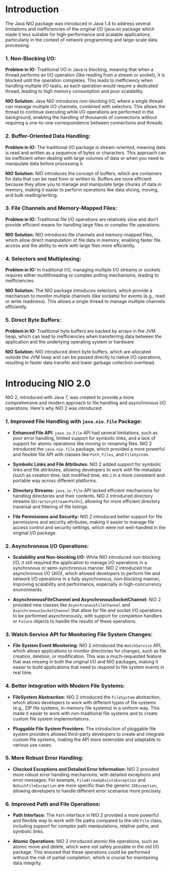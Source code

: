 # Introduction
The Java NIO package was introduced in Java 1.4 to address several limitations and inefficiencies of the original I/O (java.io) package which made it less suitable for high-performance and scalable applications, particularly in the context of network programming and large-scale data processing.

### 1. Non-Blocking I/O:
**Problem in IO:** Traditional I/O in Java is blocking, meaning that when a thread performs an I/O operation (like reading from a stream or socket), it is blocked until the operation completes. This leads to inefficiency when handling multiple I/O tasks, as each operation would require a dedicated thread, leading to high memory consumption and poor scalability.

**NIO Solution:** Java NIO introduces non-blocking I/O, where a single thread can manage multiple I/O channels, combined with selectors. This allows the thread to continue executing while I/O operations are performed in the background, enabling the handling of thousands of connections without requiring a one-to-one correspondence between connections and threads.

### 2. Buffer-Oriented Data Handling:
**Problem in IO:** The traditional I/O package is stream-oriented, meaning data is read and written as a sequence of bytes or characters. This approach can be inefficient when dealing with large volumes of data or when you need to manipulate data before processing it.

**NIO Solution:** NIO introduces the concept of buffers, which are containers for data that can be read from or written to. Buffers are more efficient because they allow you to manage and manipulate large chunks of data in memory, making it easier to perform operations like data slicing, moving, and bulk reading/writing.

### 3. File Channels and Memory-Mapped Files:
**Problem in IO:** Traditional file I/O operations are relatively slow and don’t provide efficient means for handling large files or complex file operations.

**NIO Solution:** NIO introduces file channels and memory-mapped files, which allow direct manipulation of file data in memory, enabling faster file access and the ability to work with large files more efficiently.

### 4. Selectors and Multiplexing:
**Problem in IO:** In traditional I/O, managing multiple I/O streams or sockets requires either multithreading or complex polling mechanisms, leading to inefficiencies.

**NIO Solution:** The NIO package introduces selectors, which provide a mechanism to monitor multiple channels (like sockets) for events (e.g., read or write readiness). This allows a single thread to manage multiple channels efficiently.

### 5. Direct Byte Buffers:
**Problem in IO:** Traditional byte buffers are backed by arrays in the JVM heap, which can lead to inefficiencies when transferring data between the application and the underlying operating system or hardware.

**NIO Solution:** NIO introduced direct byte buffers, which are allocated outside the JVM heap and can be passed directly to native I/O operations, resulting in faster data transfer and lower garbage collection overhead.

# Introducing NIO 2.0
NIO 2, introduced with Java 7, was created to provide a more comprehensive and modern approach to file handling and asynchronous I/O operations. Here's why NIO 2 was introduced:

### **1. Improved File Handling with `java.nio.file` Package:**

- **Enhanced File API:** `java.io.File` API had several limitations, such as poor error handling, limited support for symbolic links, and a lack of support for atomic operations like moving or renaming files. NIO 2 introduced the `java.nio.file` package, which provided a more powerful and flexible file API with classes like `Path`, `Files`, and `FileSystem`.

- **Symbolic Links and File Attributes:** NIO 2 added support for symbolic links and file attributes, allowing developers to work with file metadata (such as creation time, last modified time, etc.) in a more consistent and portable way across different platforms.

- **Directory Streams:** `java.io.File` API lacked efficient mechanisms for handling directories and their contents. NIO 2 introduced directory streams (`DirectoryStream<Path>`), allowing for more efficient directory traversal and filtering of file listings.

- **File Permissions and Security:** NIO 2 introduced better support for file permissions and security attributes, making it easier to manage file access control and security settings, which were not well-handled in the original I/O package.

### **2. Asynchronous I/O Operations:**

- **Scalability and Non-blocking I/O:** While NIO introduced non-blocking I/O, it still required the application to manage I/O operations in a synchronous or semi-synchronous manner. NIO 2 introduced true asynchronous I/O (AIO), which allowed developers to perform file and network I/O operations in a fully asynchronous, non-blocking manner, improving scalability and performance, especially in high-concurrency environments.

- **AsynchronousFileChannel and AsynchronousSocketChannel:** NIO 2 provided new classes like `AsynchronousFileChannel` and `AsynchronousSocketChannel` that allow for file and socket I/O operations to be performed asynchronously, with support for completion handlers or `Future` objects to handle the results of these operations.

### **3. Watch Service API for Monitoring File System Changes:**

- **File System Event Monitoring:** NIO 2 introduced the `WatchService` API, which allows applications to monitor directories for changes, such as file creation, deletion, or modification. This was a much-requested feature that was missing in both the original I/O and NIO packages, making it easier to build applications that need to respond to file system events in real time.

### **4. Better Integration with Modern File Systems:**

- **FileSystem Abstraction:** NIO 2 introduced the `FileSystem` abstraction, which allows developers to work with different types of file systems (e.g., ZIP file systems, in-memory file systems) in a uniform way. This made it easier to work with non-traditional file systems and to create custom file system implementations.

- **Pluggable File System Providers:** The introduction of pluggable file system providers allowed third-party developers to create and integrate custom file systems, making the API more extensible and adaptable to various use cases.

### **5. More Robust Error Handling:**

- **Checked Exceptions and Detailed Error Information:** NIO 2 provided more robust error handling mechanisms, with detailed exceptions and error messages. For example, `FileAlreadyExistsException` and `NoSuchFileException` are more specific than the generic `IOException`, allowing developers to handle different error scenarios more precisely.

### **6. Improved Path and File Operations:**

- **Path Interface:** The `Path` interface in NIO 2 provided a more powerful and flexible way to work with file paths compared to the old `File` class, including support for complex path manipulations, relative paths, and symbolic links.

- **Atomic Operations:** NIO 2 introduced atomic file operations, such as atomic move and delete, which were not safely possible in the old I/O package. This ensured that these operations could be performed without the risk of partial completion, which is crucial for maintaining data integrity.
